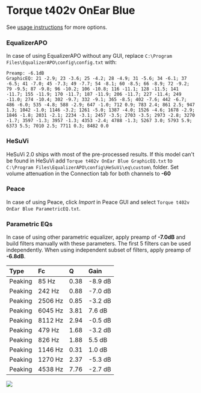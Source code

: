 # Torque t402v OnEar Blue
See [usage instructions](https://github.com/jaakkopasanen/AutoEq#usage) for more options.

### EqualizerAPO
In case of using EqualizerAPO without any GUI, replace `C:\Program Files\EqualizerAPO\config\config.txt`
with:
```
Preamp: -6.1dB
GraphicEQ: 21 -2.9; 23 -3.6; 25 -4.2; 28 -4.9; 31 -5.6; 34 -6.1; 37 -6.5; 41 -7.0; 45 -7.3; 49 -7.7; 54 -8.1; 60 -8.5; 66 -8.9; 72 -9.2; 79 -9.5; 87 -9.8; 96 -10.2; 106 -10.8; 116 -11.1; 128 -11.5; 141 -11.7; 155 -11.9; 170 -11.7; 187 -11.9; 206 -11.7; 227 -11.4; 249 -11.0; 274 -10.4; 302 -9.7; 332 -9.1; 365 -8.5; 402 -7.6; 442 -6.7; 486 -6.0; 535 -4.8; 588 -2.9; 647 -1.0; 712 0.9; 783 2.4; 861 2.5; 947 1.3; 1042 -1.0; 1146 -3.2; 1261 -5.0; 1387 -4.0; 1526 -4.6; 1678 -2.9; 1846 -1.8; 2031 -2.1; 2234 -3.1; 2457 -3.5; 2703 -3.5; 2973 -2.8; 3270 -1.7; 3597 -1.3; 3957 -1.3; 4353 -2.4; 4788 -1.3; 5267 3.0; 5793 5.9; 6373 5.5; 7010 2.5; 7711 0.3; 8482 0.0
```

### HeSuVi
HeSuVi 2.0 ships with most of the pre-processed results. If this model can't be found in HeSuVi add
`Torque t402v OnEar Blue GraphicEQ.txt` to `C:\Program Files\EqualizerAPO\config\HeSuVi\eq\custom\` folder.
Set volume attenuation in the Connection tab for both channels to **-60**

### Peace
In case of using Peace, click *Import* in Peace GUI and select `Torque t402v OnEar Blue ParametricEQ.txt`.

### Parametric EQs
In case of using other parametric equalizer, apply preamp of **-7.0dB** and build filters manually
with these parameters. The first 5 filters can be used independently.
When using independent subset of filters, apply preamp of **-6.8dB**.

| Type    | Fc      |    Q | Gain    |
|:--------|:--------|:-----|:--------|
| Peaking | 85 Hz   | 0.38 | -8.9 dB |
| Peaking | 242 Hz  | 0.88 | -7.0 dB |
| Peaking | 2506 Hz | 0.85 | -3.2 dB |
| Peaking | 6045 Hz | 3.81 | 7.6 dB  |
| Peaking | 8112 Hz | 2.94 | -0.5 dB |
| Peaking | 479 Hz  | 1.68 | -3.2 dB |
| Peaking | 826 Hz  | 1.88 | 5.5 dB  |
| Peaking | 1146 Hz | 0.31 | 1.0 dB  |
| Peaking | 1270 Hz | 2.37 | -5.3 dB |
| Peaking | 4538 Hz | 7.76 | -2.7 dB |

![](https://raw.githubusercontent.com/jaakkopasanen/AutoEq/master/results/innerfidelity/sbaf-serious/Torque%20t402v%20OnEar%20Blue/Torque%20t402v%20OnEar%20Blue.png)